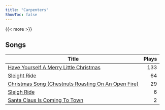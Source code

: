 ```yaml
---
title: "Carpenters"
ShowToc: false
---
```


{{< more >}}

## Songs
Title | Plays 
----- | -----: 
[Have Yourself A Merry Little Christmas](/songs/have-yourself-a-merry-little-christmas) | 133
[Sleight Ride](/songs/sleight-ride) | 64
[Christmas Song (Chestnuts Roasting On An Open Fire)](/songs/christmas-song-chestnuts-roasting-on-an-open-fire) | 29
[Sleigh Ride](/songs/sleigh-ride) | 6
[Santa Claus Is Coming To Town](/songs/santa-claus-is-coming-to-town) | 2

